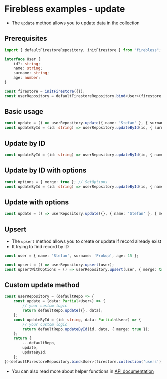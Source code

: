 # Firebless examples - update

- The `update` method allows you to update data in the collection

## Prerequisites
```typescript
import { defaultFirestoreRepository, initFirestore } from "firebless";

interface User {
    id?: string;
    name: string;
    surname: string;
    age: number;
}

const firestore = initFirestore({});
const userRepository = defaultFirestoreRepository.bind<User>(firestore.collection('users'));
```

## Basic usage
```typescript
const update = () => userRepository.update({ name: 'Stefan' }, { surname: 'Prokop' });
const updateById = (id: string) => userRepository.updateById(id, { surname: 'Prokop' });
```

## Update by ID
```typescript
const updateById = (id: string) => userRepository.updateById(id, { name: 'Stefan' });
```

## Update by ID with options
```typescript
const options = { merge: true }; // SetOptions
const updateById = (id: string) => userRepository.updateById(id, { name: 'Stefan' }, options);
```

## Update with options
```typescript
const update = () => userRepository.update({}, { name: 'Stefan' }, { merge: true });
```

## Upsert
- The `upsert` method allows you to create or update if record already exist
- It trying to find record by ID

```typescript
const user = { name: 'Stefan', surname: 'Prokop', age: 15 };

const upsert = () => userRepository.upsert(user);
const upsertWithOptions = () => userRepository.upsert(user, { merge: true });
```

## Custom update method
```typescript
const userRepository = (defaultRepo => {
    const update = (data: Partial<User>) => {
        // your custom logic
        return defaultRepo.update({}, data);
    };
    const updateById = (id: string, data: Partial<User>) => {
        // your custom logic
        return defaultRepo.updateById(id, data, { merge: true });
    };
    return {
        ...defaultRepo,
        update,
        updateById,
    };
})(defaultFirestoreRepository.bind<User>(firestore.collection('users')));
```

- You can also read more about helper functions in [API documentation](https://stefan-prokop-cz.github.io/firebless/)
